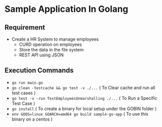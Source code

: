 # Sample Application In Golang

## Requirement

- Create a HR System to manage employees
	- CURD operation on employees
	- Store the data in the file system
	- REST API using JSON

## Execution Commands

- `go run main.go`
- `go clean -testcache && go test -v ./...`		 ( To Clear cache and run all test cases )
- `go test -v -run TestEmployeesUnmarshalling ./...`	( To Run a Specific Test Case )
- `go install` ( To create a binary for local setup under the GOBIN folder )
- `env GOOS=linux GOARCH=amd64 go build sample-go-app` ( To use this binary on a centos )

